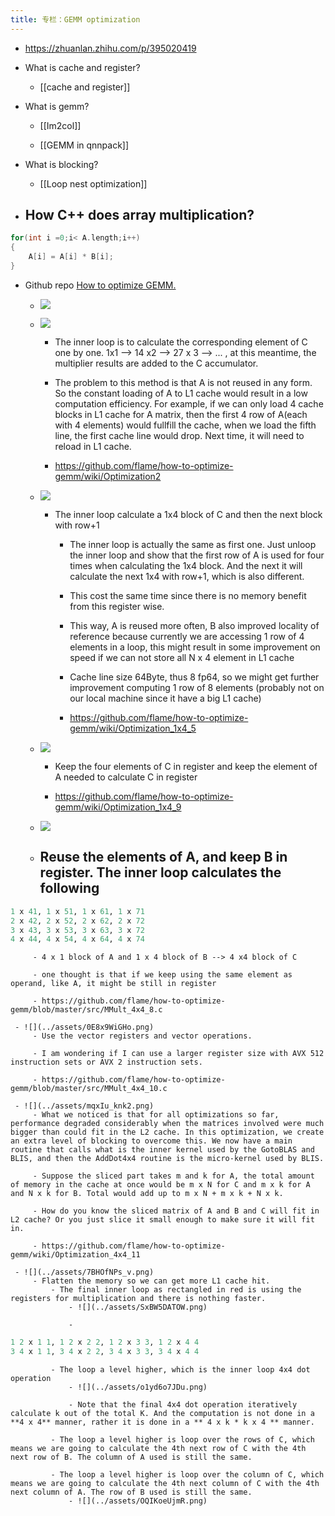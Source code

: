 ```yaml
---
title: 专栏：GEMM optimization
---
```


- https://zhuanlan.zhihu.com/p/395020419


- What is cache and register?
	 - [[cache and register]]

- What is gemm?
	 - [[Im2col]]

	 - [[GEMM in qnnpack]]

- What is blocking?
	 - [[Loop nest optimization]]

- How C++ does array multiplication?
	 - 
```c++
for(int i =0;i< A.length;i++)
{
    A[i] = A[i] * B[i];
}
```

- Github repo [How to optimize GEMM.](https://github.com/flame/how-to-optimize-gemm/wiki#the-gotoblasblis-approach-to-optimizing-matrix-matrix-multiplication---step-by-step)
	 - ![](../assets/Xm53vu1H-o.png)

	 - ![](../assets/JQbUco35Zz.png)
		 - The inner loop is to calculate the corresponding element of C one by one. 1x1 --> 14 x2 --> 27 x 3 --> ... , at this meantime, the multiplier results are added to the C accumulator.

		 - The problem to this method is that A is not reused in any form. So the constant loading of A to L1 cache would result in a low computation efficiency. For example, if we can only load 4 cache blocks in L1 cache for A matrix, then the first 4 row of A(each with 4 elements) would fullfill the cache, when we load the fifth line, the first cache line would drop. Next time, it will need to reload in L1 cache. 

		 - https://github.com/flame/how-to-optimize-gemm/wiki/Optimization2

	 - ![](../assets/KP_lJneWmF.png)
		 - The inner loop calculate a 1x4 block of C and then the next block with row+1
			 - The inner loop is actually the same as first one. Just unloop the inner loop and show that the first row of A is used for four times when calculating the 1x4 block. And the next it will calculate the next 1x4 with row+1, which is also different.

			 - This cost the same time since there is no memory benefit from this register wise.

			 - This way, A is reused more often, B also improved locality of reference because currently we are accessing 1 row of 4 elements in a loop, this might result in some improvement on speed if we can not store all N x 4 element in L1 cache

			 - Cache line size 64Byte, thus 8 fp64, so we might get further improvement computing 1 row of 8 elements (probably not on our local machine since it have a big L1 cache)

			 - https://github.com/flame/how-to-optimize-gemm/wiki/Optimization_1x4_5

	 - ![](../assets/GCAY9b8G2R.png)
		 - Keep the four elements of C in register and keep the element of A needed to calculate C in register

		 - https://github.com/flame/how-to-optimize-gemm/wiki/Optimization_1x4_9

	 - ![](../assets/EZftOgq56I.png)

	 - Reuse the elements of A, and keep B in register. The inner loop calculates the following
		 - 
```python
1 x 41, 1 x 51, 1 x 61, 1 x 71
2 x 42, 2 x 52, 2 x 62, 2 x 72
3 x 43, 3 x 53, 3 x 63, 3 x 72
4 x 44, 4 x 54, 4 x 64, 4 x 74
```

		 - 4 x 1 block of A and 1 x 4 block of B --> 4 x4 block of C

		 - one thought is that if we keep using the same element as operand, like A, it might be still in register

		 - https://github.com/flame/how-to-optimize-gemm/blob/master/src/MMult_4x4_8.c

	 - ![](../assets/0E8x9WiGHo.png)
		 - Use the vector registers and vector operations. 

		 - I am wondering if I can use a larger register size with AVX 512 instruction sets or AVX 2 instruction sets.

		 - https://github.com/flame/how-to-optimize-gemm/blob/master/src/MMult_4x4_10.c

	 - ![](../assets/mqxIu_knk2.png)
		 - What we noticed is that for all optimizations so far, performance degraded considerably when the matrices involved were much bigger than could fit in the L2 cache. In this optimization, we create an extra level of blocking to overcome this. We now have a main routine that calls what is the inner kernel used by the GotoBLAS and BLIS, and then the AddDot4x4 routine is the micro-kernel used by BLIS.

		 - Suppose the sliced part takes m and k for A, the total amount of memory in the cache at once would be m x N for C and m x k for A and N x k for B. Total would add up to m x N + m x k + N x k.

		 - How do you know the sliced matrix of A and B and C will fit in L2 cache? Or you just slice it small enough to make sure it will fit in.

		 - https://github.com/flame/how-to-optimize-gemm/wiki/Optimization_4x4_11

	 - ![](../assets/7BHOfNPs_v.png)
		 - Flatten the memory so we can get more L1 cache hit.
			 - The final inner loop as rectangled in red is using the registers for multiplication and there is nothing faster.
				 - ![](../assets/SxBW5DATOW.png)

				 - 
```python
1 2 x 1 1, 1 2 x 2 2, 1 2 x 3 3, 1 2 x 4 4
3 4 x 1 1, 3 4 x 2 2, 3 4 x 3 3, 3 4 x 4 4
```

			 - The loop a level higher, which is the inner loop 4x4 dot operation
				 - ![](../assets/o1yd6o7JDu.png)

				 - Note that the final 4x4 dot operation iteratively calculate k out of the total K. And the computation is not done in a **4 x 4** manner, rather it is done in a ** 4 x k * k x 4 ** manner.

			 - The loop a level higher is loop over the rows of C, which means we are going to calculate the 4th next row of C with the 4th next row of B. The column of A used is still the same.

			 - The loop a level higher is loop over the column of C, which means we are going to calculate the 4th next column of C with the 4th next column of A. The row of B used is still the same.
				 - ![](../assets/OQIKoeUjmR.png)

